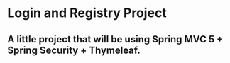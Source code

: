 # Login and Registry Project
## A little project that will be using Spring MVC 5 + Spring Security + Thymeleaf.
